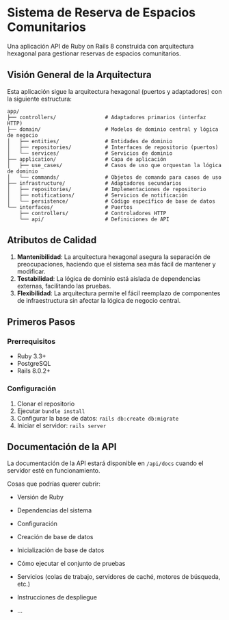 # Sistema de Reserva de Espacios Comunitarios

Una aplicación API de Ruby on Rails 8 construida con arquitectura hexagonal para gestionar reservas de espacios comunitarios.

## Visión General de la Arquitectura

Esta aplicación sigue la arquitectura hexagonal (puertos y adaptadores) con la siguiente estructura:

```
app/
├── controllers/                # Adaptadores primarios (interfaz HTTP)
├── domain/                     # Modelos de dominio central y lógica de negocio
│   ├── entities/               # Entidades de dominio
│   ├── repositories/           # Interfaces de repositorio (puertos)
│   └── services/               # Servicios de dominio
├── application/                # Capa de aplicación
│   ├── use_cases/              # Casos de uso que orquestan la lógica de dominio
│   └── commands/               # Objetos de comando para casos de uso
├── infrastructure/             # Adaptadores secundarios
│   ├── repositories/           # Implementaciones de repositorio
│   ├── notifications/          # Servicios de notificación
│   └── persistence/            # Código específico de base de datos
└── interfaces/                 # Puertos
    ├── controllers/            # Controladores HTTP
    └── api/                    # Definiciones de API
```

## Atributos de Calidad

1. **Mantenibilidad**: La arquitectura hexagonal asegura la separación de preocupaciones, haciendo que el sistema sea más fácil de mantener y modificar.
2. **Testabilidad**: La lógica de dominio está aislada de dependencias externas, facilitando las pruebas.
3. **Flexibilidad**: La arquitectura permite el fácil reemplazo de componentes de infraestructura sin afectar la lógica de negocio central.

## Primeros Pasos

### Prerrequisitos

- Ruby 3.3+
- PostgreSQL
- Rails 8.0.2+

### Configuración

1. Clonar el repositorio
2. Ejecutar `bundle install`
3. Configurar la base de datos: `rails db:create db:migrate`
4. Iniciar el servidor: `rails server`

## Documentación de la API

La documentación de la API estará disponible en `/api/docs` cuando el servidor esté en funcionamiento.

Cosas que podrías querer cubrir:

* Versión de Ruby

* Dependencias del sistema

* Configuración

* Creación de base de datos

* Inicialización de base de datos

* Cómo ejecutar el conjunto de pruebas

* Servicios (colas de trabajo, servidores de caché, motores de búsqueda, etc.)

* Instrucciones de despliegue

* ...
